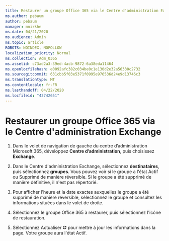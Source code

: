 ```yaml
---
title: Restaurer un groupe Office 365 via le Centre d'administration Exchange
ms.author: pebaum
author: pebaum
manager: mnirkhe
ms.date: 04/21/2020
ms.audience: Admin
ms.topic: article
ROBOTS: NOINDEX, NOFOLLOW
localization_priority: Normal
ms.collection: Adm_O365
ms.assetid: c73ad2a3-39ed-4acb-9872-6a38eda11464
ms.openlocfilehash: e0092afc382c034be0c1e130d2e32a56330c2732
ms.sourcegitcommit: 631cbb5f03e5371f0995e976536d24e9d13746c3
ms.translationtype: MT
ms.contentlocale: fr-FR
ms.lasthandoff: 04/22/2020
ms.locfileid: "43742651"
---
```

# <a name="restore-an-office-365-group-using-the-exchange-admin-center"></a>Restaurer un groupe Office 365 via le Centre d'administration Exchange

1. Dans le volet de navigation de gauche du centre d’administration Microsoft 365, développez **Centre d’administration**, puis choisissez **Exchange**.
    
2. Dans le Centre d'administration Exchange, sélectionnez **destinataires**, puis sélectionnez **groupes**. Vous pouvez voir si le groupe a l'état Actif ou Supprimé de manière réversible. Si le groupe a été supprimé de manière définitive, il n'est pas répertorié.
    
3. Pour afficher l'heure et la date exactes auxquelles le groupe a été supprimé de manière réversible, sélectionnez le groupe et consultez les informations situées dans le volet de droite.
    
4. Sélectionnez le groupe Office 365 à restaurer, puis sélectionnez l'icône de restauration.
    
5. Sélectionnez Actualiser ![Icône Actualiser](media/6464df90-2a91-4c1f-92a6-9a38c7696ac3.gif) pour mettre à jour les informations dans la page. Votre groupe aura l'état Actif. 
    


